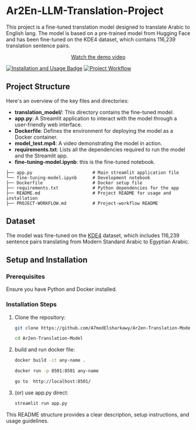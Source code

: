 # Ar2En-LLM-Translation-Project


This project is a fine-tuned translation model designed to translate Arabic  to English lang. The model is based on a pre-trained model from Hugging Face and has been fine-tuned on the KDE4 dataset, which contains 116,239 translation sentence pairs.

<p align="center">
  <a href="[https://your-video-link.com](https://your-video-link.com](https://github.com/A7medElsharkawy/Ar2En-LLM-Translation-Project/blob/main/model%20Test.mp4">Watch the demo video</a>
</p>

[![Installation and Usage Badge](https://img.shields.io/badge/Installation--Usage-README-red)](README.md)
[![Project Workflow](https://img.shields.io/badge/PROJECT--WORKFLOW-README-blue)](PROJECT-WORKFLOW.md)

## Project Structure

Here's an overview of the key files and directories:

- **translation_model/**: This directory contains the fine-tuned model.
- **app.py**: A Streamlit application to interact with the model through a user-friendly web interface.
- **Dockerfile**: Defines the environment for deploying the model as a Docker container.
- **model_test.mp4**: A video demonstrating the model in action.
- **requirements.txt**: Lists all the dependencies required to run the model and the Streamlit app.
- **fine-tuning-model.ipynb**: this is the fine-tuned notebook.


```
├── app.py                       # Main streamlit application file
└── fine-tuning-model.ipynb      # Development notebook
├── Dockerfile                   # Docker setup file
├── requirements.txt             # Python dependencies for the app
├── README.md                    # Project README for usage and installation
├── PROJECT-WORKFLOW.md          # Project-workflow README
```



## Dataset

The model was fine-tuned on the [KDE4](https://huggingface.co/datasets/kde4) dataset, which includes 116,239 sentence pairs translating from Modern Standard Arabic to Egyptian Arabic.

## Setup and Installation

### Prerequisites

Ensure you have Python and Docker installed.

### Installation Steps

1. Clone the repository:

   ```bash
   git clone https://github.com/A7medElsharkawy/Ar2en-Translation-Model.git

   cd Ar2en-Translation-Model


2. build and run docker file:

   ```bash
   docker build -it any-name .

   docker run -p 8501:8501 any-name

   go to  http://localhost:8501/


3. (or) use app.py direct:
    ```bash
    streamlit run app.py  
    ```  






This README structure provides a clear description, setup instructions, and usage guidelines.
